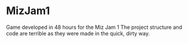 # MizJam1
 Game developed in 48 hours for the Miz Jam 1
The project structure and code are terrible as they were made in the quick, dirty way.
